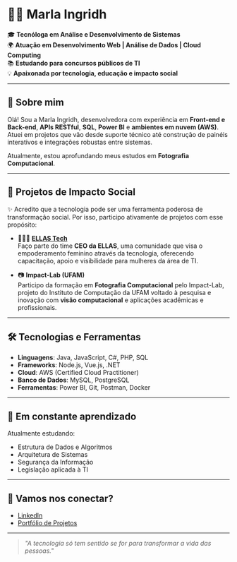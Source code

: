 # 👩‍💻 Marla Ingridh

🎓 **Tecnóloga em Análise e Desenvolvimento de Sistemas**  
🌍 **Atuação em Desenvolvimento Web | Análise de Dados | Cloud Computing**  
📚 **Estudando para concursos públicos de TI**  
💡 **Apaixonada por tecnologia, educação e impacto social**

---

## 🚀 Sobre mim

Olá! Sou a Marla Ingridh, desenvolvedora com experiência em **Front-end e Back-end**, **APIs RESTful**, **SQL**, **Power BI** e **ambientes em nuvem (AWS)**. Atuei em projetos que vão desde suporte técnico até construção de painéis interativos e integrações robustas entre sistemas.

Atualmente, estou aprofundando meus estudos em **Fotografia Computacional**.

---

## 🧩 Projetos de Impacto Social

✨ Acredito que a tecnologia pode ser uma ferramenta poderosa de transformação social. Por isso, participo ativamente de projetos com esse propósito:

- 👩🏽‍🚀 **[ELLAS Tech](https://ellastech.com.br/)**  
  Faço parte do time **CEO da ELLAS**, uma comunidade que visa o empoderamento feminino através da tecnologia, oferecendo capacitação, apoio e visibilidade para mulheres da área de TI.

- 📷 **Impact-Lab (UFAM)**  
  Participo da formação em **Fotografia Computacional** pelo Impact-Lab, projeto do Instituto de Computação da UFAM voltado à pesquisa e inovação com **visão computacional** e aplicações acadêmicas e profissionais.

---

## 🛠️ Tecnologias e Ferramentas

- **Linguagens**: Java, JavaScript, C#, PHP, SQL  
- **Frameworks**: Node.js, Vue.js, .NET  
- **Cloud**: AWS (Certified Cloud Practitioner)  
- **Banco de Dados**: MySQL, PostgreSQL  
- **Ferramentas**: Power BI, Git, Postman, Docker

---

## 🌱 Em constante aprendizado

Atualmente estudando:  
- Estrutura de Dados e Algoritmos  
- Arquitetura de Sistemas  
- Segurança da Informação  
- Legislação aplicada à TI

---

## 🤝 Vamos nos conectar?

- [LinkedIn](https://www.linkedin.com/in/marlaingridh)  
- [Portfólio de Projetos](https://github.com/marla-ingridh?tab=repositories)

---

> _"A tecnologia só tem sentido se for para transformar a vida das pessoas."_
